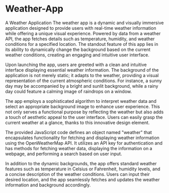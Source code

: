# Weather-App
A Weather Application
The weather app is a dynamic and visually immersive application designed to provide users with real-time weather information while offering a unique visual experience. Powered by data from a weather API, the app fetches details such as temperature, humidity, and weather conditions for a specified location. The standout feature of this app lies in its ability to dynamically change the background based on the current weather conditions, creating an engaging and intuitive user interface.

Upon launching the app, users are greeted with a clean and intuitive interface displaying essential weather information. The background of the application is not merely static; it adapts to the weather, providing a visual representation of the current atmospheric conditions. For instance, a sunny day may be accompanied by a bright and sunlit background, while a rainy day could feature a calming image of raindrops on a window.

The app employs a sophisticated algorithm to interpret weather data and select an appropriate background image to enhance user experience. This not only serves a functional purpose by reflecting the weather but also adds a touch of aesthetic appeal to the user interface. Users can easily grasp the current weather at a glance, thanks to this innovative design element.

The provided JavaScript code defines an object named "weather" that encapsulates functionality for fetching and displaying weather information using the OpenWeatherMap API. It utilizes an API key for authentication and has methods for fetching weather data, displaying the information on a webpage, and performing a search based on user input. 

In addition to the dynamic backgrounds, the app offers standard weather features such as temperature in Celsius or Fahrenheit, humidity levels, and a concise description of the weather conditions. Users can input their desired location, and the app seamlessly fetches and updates the weather information and background accordingly.
